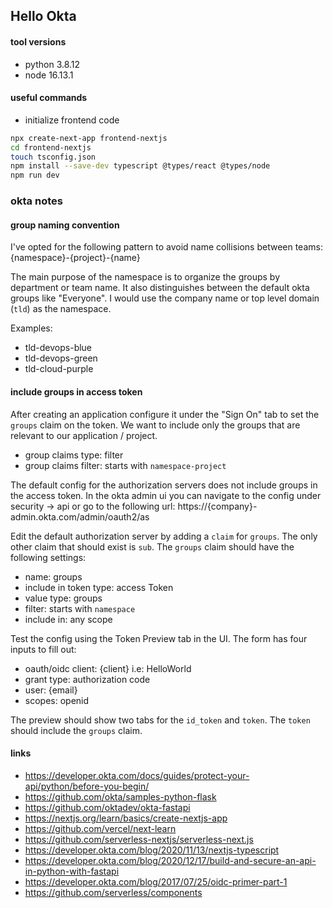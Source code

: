 ## Hello Okta

#### tool versions
- python 3.8.12
- node 16.13.1

#### useful commands
- initialize frontend code
```sh
npx create-next-app frontend-nextjs
cd frontend-nextjs
touch tsconfig.json
npm install --save-dev typescript @types/react @types/node
npm run dev
```

### okta notes

#### group naming convention
I've opted for the following pattern to avoid name collisions between teams:
{namespace}-{project}-{name}

The main purpose of the namespace is to organize the groups by department or team name. It also distinguishes between
the default okta groups like "Everyone". I would use the company name or top level domain (`tld`) as the namespace.

Examples:
- tld-devops-blue
- tld-devops-green
- tld-cloud-purple

#### include groups in access token
After creating an application configure it under the "Sign On" tab to set the `groups` claim on the token. We want to
include only the groups that are relevant to our application / project. 
- group claims type: filter
- group claims filter: starts with `namespace-project`

The default config for the authorization servers does not include groups in the access token.
In the okta admin ui you can navigate to the config under security -> api or go to the following url:
https://{company}-admin.okta.com/admin/oauth2/as

Edit the default authorization server by adding a `claim` for `groups`. The only other claim that should exist is `sub`.
The `groups` claim should have the following settings:
- name: groups
- include in token type: access Token
- value type: groups
- filter: starts with `namespace`
- include in: any scope

Test the config using the Token Preview tab in the UI. The form has four inputs to fill out:
- oauth/oidc client: {client} i.e: HelloWorld
- grant type: authorization code
- user: {email}
- scopes: openid

The preview should show two tabs for the `id_token` and `token`. The `token` should include the `groups` claim.

#### links
- https://developer.okta.com/docs/guides/protect-your-api/python/before-you-begin/
- https://github.com/okta/samples-python-flask
- https://github.com/oktadev/okta-fastapi
- https://nextjs.org/learn/basics/create-nextjs-app
- https://github.com/vercel/next-learn
- https://github.com/serverless-nextjs/serverless-next.js
- https://developer.okta.com/blog/2020/11/13/nextjs-typescript
- https://developer.okta.com/blog/2020/12/17/build-and-secure-an-api-in-python-with-fastapi
- https://developer.okta.com/blog/2017/07/25/oidc-primer-part-1
- https://github.com/serverless/components
